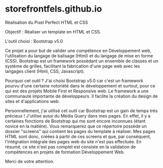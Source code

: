 # storefrontfels.github.io
Réalisation du Pixel Perfect HTML et CSS

Objectif : Réaliser un template en HTML et CSS.

L'outil choisi : Bootstrap v5.0

Ce projet a pour but de valider une compétence en Développement web, l'utilisation du langage de balisage (Html) et du langage de mise en forme (CSS).
Bootstrap est un framework possèdant un ensemble de classes et un système de grilles, facilitant la fabrication d'une page web avec les langages client (Html, CSS, Javascript). 

Pourquoi cet outil ? 
J'ai choisi Bootstrap v5.0 car c'est un framework pourvu d'une certaine notoriété dans le développement et surtout, pour ce qui est des projets Mobile First et Responsive web.
Le framework a une communauté importante de développeurs. Il facilite la création du design de sites et d'applications web.

Personnellement, j'ai utilisé cet outil car Bootstrap est un gain de temps très précieux !
J'utilise aussi du Média Query dans mes pages. En effet, il y a certaines fonctions de Bootstrap qui me sont encore inconnues (étant novice en la matière). 
Vous remarquerez que ce répertoire possède un dossier "screens" qui contient les pages du template à réaliser. Mes pages HTML sont donc, créées à partir de ces screens et que, par conséquent, l'intégration intégrale des pages web du site n'est pas effectuée.
En résumé, ce site n'est pas complet est consiste en la validation de compétences en projets de formation Développement Web.

Merci de votre attention. 
